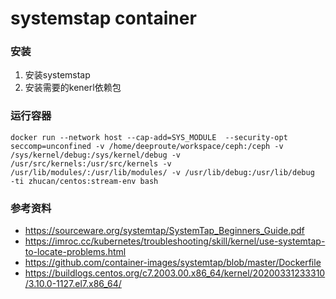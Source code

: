 # systemstap container

### 安装

1. 安装systemstap
2. 安装需要的kenerl依赖包

### 运行容器

```shell
docker run --network host --cap-add=SYS_MODULE  --security-opt seccomp=unconfined -v /home/deeproute/workspace/ceph:/ceph -v /sys/kernel/debug:/sys/kernel/debug -v /usr/src/kernels:/usr/src/kernels -v /usr/lib/modules/:/usr/lib/modules/ -v /usr/lib/debug:/usr/lib/debug  -ti zhucan/centos:stream-env bash
```

### 参考资料

- https://sourceware.org/systemtap/SystemTap_Beginners_Guide.pdf
- https://imroc.cc/kubernetes/troubleshooting/skill/kernel/use-systemtap-to-locate-problems.html
- https://github.com/container-images/systemtap/blob/master/Dockerfile
- https://buildlogs.centos.org/c7.2003.00.x86_64/kernel/20200331233310/3.10.0-1127.el7.x86_64/
